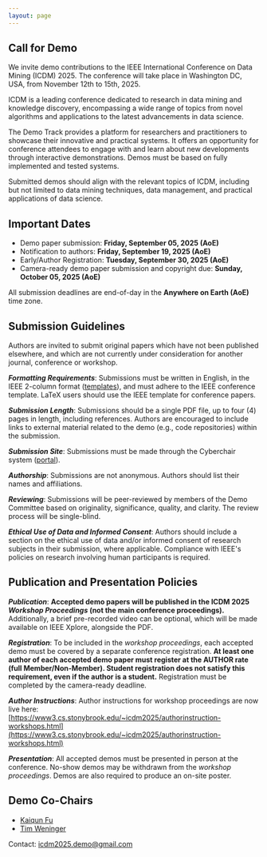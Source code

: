 ```yaml
---
layout: page
---
```


## Call for Demo

We invite demo contributions to the IEEE International Conference on Data Mining (ICDM) 2025. The conference will take
place in Washington DC, USA, from November 12th to 15th, 2025.

ICDM is a leading conference dedicated to research in data mining and knowledge discovery, encompassing a wide range of
topics from novel algorithms and applications to the latest advancements in data science.

The Demo Track provides a platform for researchers and practitioners to showcase their innovative and practical systems.
It offers an opportunity for conference attendees to engage with and learn about new developments through interactive
demonstrations. Demos must be based on fully implemented and tested systems.

Submitted demos should align with the relevant topics of ICDM, including but not limited to data mining techniques, data
management, and practical applications of data science.

## Important Dates

- Demo paper submission: **Friday, September 05, 2025 (AoE)**
- Notification to authors: **Friday, September 19, 2025 (AoE)**
- Early/Author Registration: **Tuesday, September 30, 2025 (AoE)**
- Camera-ready demo paper submission and copyright due: **Sunday, October 05, 2025 (AoE)**

All submission deadlines are end-of-day in the **Anywhere on Earth (AoE)** time zone.

## Submission Guidelines

Authors are invited to submit original papers which have not been published elsewhere, and which are not currently under
consideration for another journal, conference or workshop.

***Formatting Requirements***: Submissions must be written in English, in the IEEE 2-column
format ([templates](https://www.ieee.org/conferences/publishing/templates.html)), and must adhere to the IEEE conference
template. LaTeX users should use the IEEE template for conference papers.

***Submission Length***: Submissions should be a single PDF file, up to four (4) pages in length, including references.
Authors are encouraged to include links to external material related to the demo (e.g., code repositories) within the
submission.

***Submission Site***: Submissions must be made through the Cyberchair
system ([portal](https://www.wi-lab.com/cyberchair/2025/icdm25/scripts/submit.php?subarea=S05&undisplay_detail=1&wh=/cyberchair/2025/icdm25/scripts/ws_submit.php)).

***Authorship***: Submissions are not anonymous. Authors should list their names and affiliations.

***Reviewing***: Submissions will be peer-reviewed by members of the Demo Committee based on originality, significance,
quality, and clarity. The review process will be single-blind.

***Ethical Use of Data and Informed Consent***: Authors should include a section on the ethical use of data and/or
informed consent of research subjects in their submission, where applicable. Compliance with IEEE's policies on research
involving human participants is required.

## Publication and Presentation Policies

***Publication***: **Accepted demo papers will be published in the ICDM 2025 *Workshop Proceedings* (not the main conference proceedings).** Additionally, a brief pre-recorded video can be optional, which will be made available on IEEE Xplore, alongside the PDF.

***Registration***: To be included in the *workshop proceedings*, each accepted demo must be covered by a separate conference
registration. **At least one author of each accepted demo paper must register at the AUTHOR rate (full Member/Non-Member). Student registration does not satisfy this requirement, even if the author is a student.** Registration must be completed by the camera-ready deadline.

***Author Instructions***: Author instructions for workshop proceedings are now live here:  
[https://www3.cs.stonybrook.edu/~icdm2025/authorinstruction-workshops.html](https://www3.cs.stonybrook.edu/~icdm2025/authorinstruction-workshops.html)

***Presentation***: All accepted demos must be presented in person at the conference. No-show demos may be withdrawn
from the *workshop proceedings*. Demos are also required to produce an on-site poster.

## Demo Co-Chairs

- [Kaiqun Fu](https://kaichunf.github.io/)
- [Tim Weninger](https://timweninger.com/)

Contact: [icdm2025.demo@gmail.com](mailto:icdm2025.demo@gmail.com)
